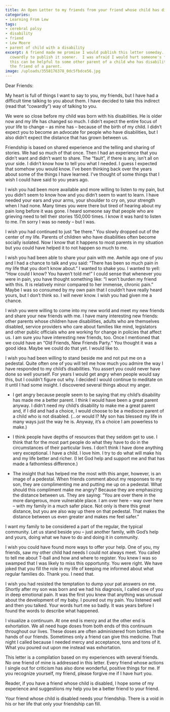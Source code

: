 ```yaml
---
title: An Open Letter to my friends from your friend whose child has disabilities
categories:
- Learning From Lew
tags:
- cerebral palsy
- disability
- friend
- Lew Moore
- parent of child with a disability
excerpt: A friend made me promise I would publish this letter someday.  I was too
  cowardly to publish it sooner.  I was afraid I would hurt someone's feelings.  Maybe
  this can be helpful to some other parent of a child who has disabilities - or to
  the friend of a parent.
image: /uploads/3558176378_0dc5fbdce56.jpg
---
```


Dear Friends:

My heart is full of things I want to say to you, my friends, but I have had a difficult time talking to you about them. I have decided to take this indirect (read that “cowardly”) way of talking to you.

We were so close before my child was born with his disabilities. He is older now and my life has changed so much. I didn’t expect the entire focus of your life to change – as mine has – because of the birth of my child. I didn’t expect you to become an advocate for people who have disabilities, but I also didn’t expect the distance that has grown between us.

Friendship is based on shared experience and the telling and sharing of stories. We had so much of that once. Then I had an experience that you didn’t want and didn’t want to share. The “fault”, if there is any, isn’t all on your side. I didn’t know how to tell you what I needed. I guess I expected that somehow you would know. I’ve been thinking back over the years about some of the things I have learned. I’ve thought of some things that I wish I could have said to you years ago.

I wish you had been more available and more willing to listen to my pain, but you didn’t seem to know how and you didn’t seem to want to learn. I have needed your ears and your arms, your shoulder to cry on, your strength when I had none. Many times you were there but tired of hearing about my pain long before it was gone. I heard someone say that people who are grieving need to tell their stories 150,000 times. I know it was hard to listen to me. I’m sorry I was so needy – but I was.

I wish you had continued to just “be there.” You slowly dropped out of the center of my life. Parents of children who have disabilities often become socially isolated. Now I know that it happens to most parents in my situation but you could have helped it to not happen so much to me.

I wish you had been able to share your pain with me. Awhile ago one of you and I had a chance to talk and you said: “There has been so much pain in my life that you don’t know about.” I wanted to shake you. I wanted to yell: “How could I know? You haven’t told me!” I could sense that whenever you were in pain, you have thought something like: “I won’t burden my friend with this. It is relatively minor compared to her immense, chronic pain.” Maybe I was so consumed by my own pain that I couldn’t have really heard yours, but I don’t think so. I will never know. I wish you had given me a chance.

I wish you were willing to come into my new world and meet my new friends and share your new friends with me. I have many interesting new friends: other parents whose children have disabilities, adults who are themselves disabled, service providers who care about families like mind, legislators and other public officials who are working for change in policies that affect us. I am sure you have interesting new friends, too. Once I mentioned that we could have an “Old Friends, New Friends Party.” You thought it was a good idea. Maybe we could do that yet. I would like to.

I wish you had been willing to stand beside me and not put me on a pedestal. Quite often one of you will tell me how much you admire the way I have responded to my child’s disabilities. You assert you could never have done so well yourself. For years I would get angry when people would say this, but I couldn’t figure out why. I decided I would continue to meditate on it until I had some insight. I discovered several things about my anger.

* I get angry because people seem to be saying that my child’s disability has made me a better parent. I think I would have been a great parent anyway. I didn’t need my child’s disability to make me a great parent and, if I did and had a choice, I would choose to be a mediocre parent of a child who is not disabled. (…or would I? My son has blessed my life in many ways just the way he is. Anyway, it’s a choice I am powerless to make.)

* I think people have depths of resources that they seldom get to use. I think that for the most part people do what they have to do in the circumstances of their particular lives. I don’t think I have done anything very exceptional. I have a child. I love him. I try to do what will make his and my life better and richer. (I let God help and support me and that has made a fathomless difference.)

* The insight that has helped me the most with this anger, however, is an image of a pedestal. When friends comment about my responses to my son, they are complimenting me and putting me up on a pedestal. What should this compliment make me angry? Because they are emphasizing the distance between us. They are saying: “You are over there in the more dangerous, more vulnerable place. I am over here – way over here – with my family in a much safer place. Not only is there this great distance, but you are also way up there on that pedestal. That makes the distance between us even greater and makes me feel safer.”

I want my family to be considered a part of the regular, the typical community. Let us stand beside you – just another family, with God’s help and yours, doing what we have to do and doing it in community.

I wish you could have found more ways to offer your help. One of you, my friends, saw my other child had needs I could not always meet. You called to tell me about T-ball and how and where to register. You knew I was so swamped that I was likely to miss this opportunity. You were right. We have joked that you fill the role in my life of keeping me informed about what regular families do. Thank you. I need that.

I wish you had resisted the temptation to dump your pat answers on me. Shortly after my son was born and we had his diagnosis, I called one of you in deep emotional pain. It was the first you knew that anything was unusual about the development of my baby. I poured out my pain. You listened well and then you talked. Your words hurt me so badly. It was years before I found the words to describe what happened.

I visualize a continuum. At one end is mercy and at the other end is exhortation. We all need huge doses from both ends of this continuum throughout our lives. These doses are often administered from bottles in the hands of our friends. Sometimes only a friend can give this medicine. That night I called because I needed mercy and acceptance, tons and tons of it. What you poured out upon me instead was exhortation.

This letter is a compilation based on my experiences with several friends. No one friend of mine is addressed in this letter. Every friend whose actions I single out for criticism has also done wonderful, positive things for me. If you recognize yourself, my friend, please forgive me if I have hurt you.

Reader, if you have a friend whose child is disabled, I hope some of my experience and suggestions my help you be a better friend to your friend.

Your friend whose child is disabled needs your friendship. There is a void in his or her life that only your friendship can fill.
